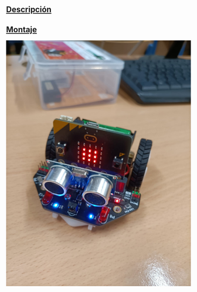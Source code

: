 ## [Descripción](https://www.youtube.com/watch?v=oUtcqfuMcIA&ab_channel=Jos%C3%A9AntonioGonz%C3%A1lez)
## [Montaje](https://www.youtube.com/watch?v=_sAHwsOEKsg)

![Robotico](/fotos/robotico.jpeg)
